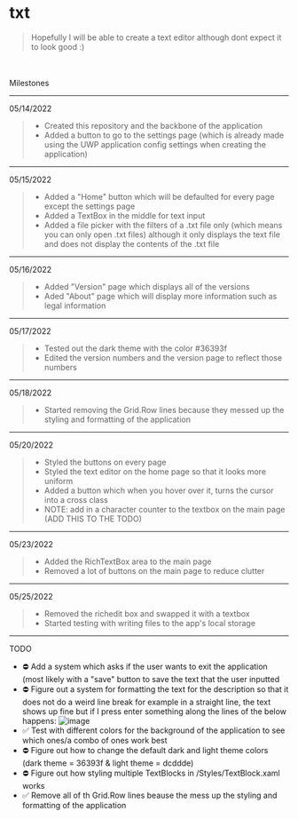 # txt

> Hopefully I will be able to create a text editor although dont expect it to look good :)
<br>
<br>
Milestones

-------------------------------------------------

05/14/2022
>  - Created this repository and the backbone of the application<br>
>  - Added a button to go to the settings page (which is already made using the UWP application config settings when creating the application)

-------------------------------------------------

05/15/2022
>  - Added a "Home" button which will be defaulted for every page except the settings page<br> 
>  - Added a TextBox in the middle for text input <br>
>  - Added a file picker with the filters of a .txt file only (which means you can only open .txt files) although it only displays the text file and does not display the contents of the .txt file 

-------------------------------------------------

05/16/2022
> - Added "Version" page which displays all of the versions
> - Aded "About" page which will display more information such as legal information

-------------------------------------------------

05/17/2022
> - Tested out the dark theme with the color #36393f
> - Edited the version numbers and the version page to reflect those numbers

-------------------------------------------------

05/18/2022
> - Started removing the Grid.Row lines because they messed up the styling and formatting of the application

-------------------------------------------------

05/20/2022
> - Styled the buttons on every page
> - Styled the text editor on the home page so that it looks more uniform
> - Added a button which when you hover over it, turns the cursor into a cross class
> - NOTE: add in a character counter to the textbox on the main page (ADD THIS TO THE TODO)

-------------------------------------------------

05/23/2022
> - Added the RichTextBox area to the main page
> - Removed a lot of buttons on the main page to reduce clutter

-------------------------------------------------

05/25/2022
> - Removed the richedit box and swapped it with a textbox
> - Started testing with writing files to the app's local storage

-------------------------------------------------


TODO
 - ⛔ Add a system which asks if the user wants to exit the application (most likely with a "save" button to save the text that the user inputted
 - ⛔ Figure out a system for formatting the text for the description so that it does not do a weird line break for example in a straight line, the text shows up fine but if I press enter something along the lines of the below happens:
![image](https://user-images.githubusercontent.com/92825997/168715041-705e2b50-0078-43bb-ad87-9479b2ef5dfb.png)
 - :white_check_mark: Test with different colors for the background of the application to see which ones/a combo of ones work best
 - ⛔ Figure out how to change the default dark and light theme colors (dark theme = 36393f & light theme = dcddde)
 - ⛔ Figure out how styling multiple TextBlocks in /Styles/TextBlock.xaml works
 - :white_check_mark: Remove all of th Grid.Row lines beause the mess up the styling and formatting of the application

